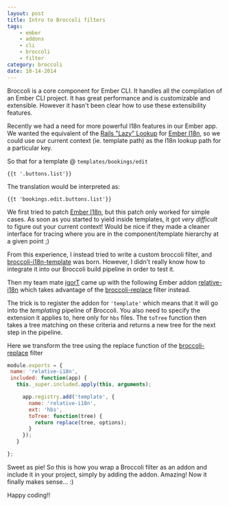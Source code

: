 ```yaml
---
layout: post
title: Intro to Broccoli filters
tags: 
    - ember
    - addons
    - cli
    - broccoli
    - filter
category: broccoli 
date: 10-14-2014
---
```


Broccoli is a core component for Ember CLI. It handles all the compilation of an Ember CLI project.
It has great performance and is customizable and extensible. However it hasn't been clear how to
 use these extensibility features.

Recently we had a need for more powerful I18n features in our Ember app. We wanted the equivalent of the [Rails 
"Lazy" Lookup](http://guides.rubyonrails.org/i18n.html#looking-up-translations) for 
[Ember I18n](https://github.com/jamesarosen/ember-i18n), so we could use our 
current context (ie. template path) as the I18n lookup path for a particular key.

<!--more-->

So that for a template @ `templates/bookings/edit`  

`{{t '.buttons.list'}}`

The translation would be interpreted as:

`{{t 'bookings.edit.buttons.list'}}` 

We first tried to patch [Ember I18n](https://github.com/jamesarosen/ember-i18n), but this patch only worked for simple cases.
As soon as you started to yield inside templates, it got *very difficult* to figure out your current context!
Would be nice if they made a cleaner interface for tracing where you are in the component/template hierarchy at a given point ;)

From this experience, I instead tried to write a custom broccoli filter, and  [broccoli-i18n-template](https://github.com/kristianmandrup/broccoli-i18n-template)
was born. However, I didn't really know how to integrate it into our Broccoli build pipeline in order to test it.

Then my team mate [igorT](https://github.com/igorT) came up with the following Ember addon [relative-i18n](https://github.com/igorT/relative-i18n/blob/master/index.js) 
which takes advantage of the [broccoli-replace](https://github.com/outaTiME/broccoli-replace) filter instead.

The trick is to register the addon for `'template'` which means that it will go into the *templating* pipeline of Broccoli.
 You also need to specify the extension it applies to, here only for `hbs` files. The `toTree` function then takes a tree
 matching on these criteria and returns a new tree for the next step in the pipeline.

Here we transform the tree using the replace function of the [broccoli-replace](https://github.com/outaTiME/broccoli-replace) filter  

```js
module.exports = {
 name: 'relative-i18n',
 included: function(app) {
   this._super.included.apply(this, arguments);

     app.registry.add('template', {
       name: 'relative-i18n',
       ext: 'hbs',
       toTree: function(tree) {
         return replace(tree, options);
       }
     });
   }

};
```

Sweet as pie! So this is how you wrap a Broccoli filter as an addon and include it in your project, simply by adding the addon.
 Amazing! Now it finally makes sense... :)
 
Happy coding!!